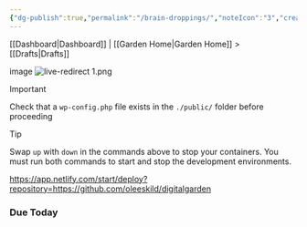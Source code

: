 ```yaml
---
{"dg-publish":true,"permalink":"/brain-droppings/","noteIcon":"3","created":"2024-08-19T18:43:29.139-07:00","updated":"2024-09-19T13:10:48.457-07:00"}
---
```


[[Dashboard\|Dashboard]] | [[Garden Home\|Garden Home]] > [[Drafts\|Drafts]]

image
![live-redirect 1.png](/img/user/attachments/live-redirect%201.png)


> [!IMPORTANT]  
> Check that a `wp-config.php` file exists in the `./public/` folder before proceeding

> [!TIP]  
> Swap `up` with `down` in the commands above to stop your containers. You must run both commands to start and stop the development environments.


https://app.netlify.com/start/deploy?repository=https://github.com/oleeskild/digitalgarden

### Due Today

